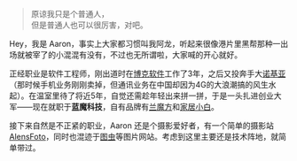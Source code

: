 > 原谅我只是个普通人，  
> 但是普通人也可以很厉害，对吧。

Hey，我是 Aaron，事实上大家都习惯叫我阿龙，听起来很像港片里黑帮那种一出场就被宰了的小混混有没有，不过也无所谓啦，大家喊的开心就好。

正经职业是软件工程师，刚出道时在[博克软件](https://www.perficient.com/)工作了3年，之后又投奔手大[诺基亚](https://www.nokia.com)（那时候手机业务刚刚卖掉，但通讯业务在中国却因为4G的大浪潮搞的风生水起）。在温室里待了将近5年，自觉还需趁年轻出来拼一拼，于是一头扎进创业大军——现在就职于**蓝魔科技**，自有品牌有[兰魔方](http://www.lanmofang.cn/)和[家居小白](https://www.askbuy.com/)。

接下来自然是不正紧的职业，Aaron 还是个摄影爱好者，有一个简单的摄影站 [AlensFoto](http://www.alensfoto.cn)，同时也混迹于[图虫](https://tuchong.com/1696297/)等图片网站。考虑到这里主要还是技术阵地，就简单带过。
